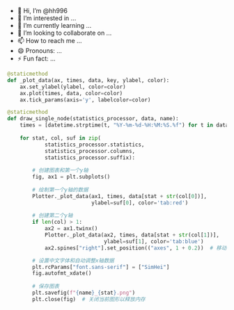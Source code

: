 - 👋 Hi, I’m @hh996
- 👀 I’m interested in ...
- 🌱 I’m currently learning ...
- 💞️ I’m looking to collaborate on ...
- 📫 How to reach me ...
- 😄 Pronouns: ...
- ⚡ Fun fact: ...
<!---
hh996/hh996 is a ✨ special ✨ repository because its `README.md` (this file) appears on your GitHub profile.
You can click the Preview link to take a look at your changes.
--->

```python
@staticmethod
def _plot_data(ax, times, data, key, ylabel, color):
    ax.set_ylabel(ylabel, color=color)
    ax.plot(times, data, color=color)
    ax.tick_params(axis='y', labelcolor=color)

@staticmethod
def draw_single_node(statistics_processor, data, name):
    times = [datetime.strptime(t, "%Y-%m-%d-%H:%M:%S.%f") for t in data["times"]]
    
    for stat, col, suf in zip(
            statistics_processor.statistics,
            statistics_processor.columns,
            statistics_processor.suffix):
        
        # 创建图表和第一个y轴
        fig, ax1 = plt.subplots()
        
        # 绘制第一个y轴的数据
        Plotter._plot_data(ax1, times, data[stat + str(col[0])], 
                           ylabel=suf[0], color='tab:red')
        
        # 创建第二个y轴
        if len(col) > 1:
            ax2 = ax1.twinx()
            Plotter._plot_data(ax2, times, data[stat + str(col[1])], 
                               ylabel=suf[1], color='tab:blue')
            ax2.spines["right"].set_position(("axes", 1 + 0.2))  # 移动第二个y轴

        # 设置中文字体和自动调整x轴数据
        plt.rcParams["font.sans-serif"] = ["SimHei"]
        fig.autofmt_xdate()
        
        # 保存图表
        plt.savefig(f"{name}_{stat}.png")
        plt.close(fig)  # 关闭当前图形以释放内存
```
